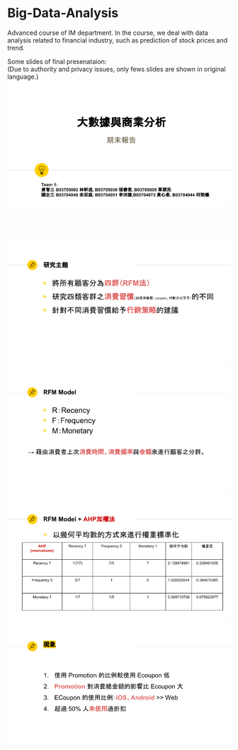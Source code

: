 # Big-Data-Analysis
Advanced course of IM department. In the course, we deal with data analysis related to financial industry, such as prediction of stock prices and trend. 

Some slides of final presenataion:  
(Due to authority and privacy issues, only fews slides are shown in original language.)
![image](https://github.com/StanleyLin-NTU/Big-Data-Analysis/blob/master/BDA%20Pics/BDA_1.png)
</br></br></br></br></br>
![image](https://github.com/StanleyLin-NTU/Big-Data-Analysis/blob/master/BDA%20Pics/BDA_2.png)
![image](https://github.com/StanleyLin-NTU/Big-Data-Analysis/blob/master/BDA%20Pics/BDA_3.png)
![image](https://github.com/StanleyLin-NTU/Big-Data-Analysis/blob/master/BDA%20Pics/BDA_4.png)
![image](https://github.com/StanleyLin-NTU/Big-Data-Analysis/blob/master/BDA%20Pics/BDA_5.png)
